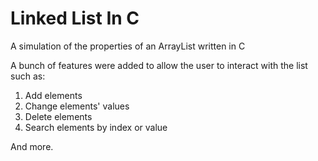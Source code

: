 # Linked List In C
A simulation of the properties of an ArrayList written in C 

A bunch of features were added to allow the user to interact with the list such as:

1. Add elements
2. Change elements' values
3. Delete elements
4. Search elements by index or value

And more.
